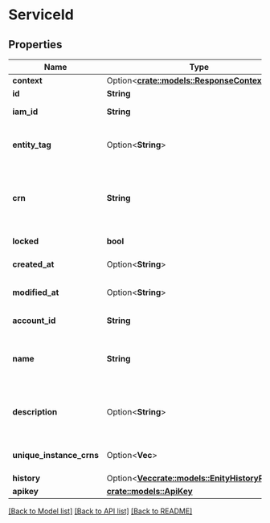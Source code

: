 # ServiceId

## Properties

Name | Type | Description | Notes
------------ | ------------- | ------------- | -------------
**context** | Option<[**crate::models::ResponseContext**](ResponseContext.md)> |  | [optional]
**id** | **String** | Unique identifier of this Service Id. | 
**iam_id** | **String** | Cloud wide identifier for identities of this service ID. | 
**entity_tag** | Option<**String**> | Version of the service ID details object. You need to specify this value when updating the service ID to avoid stale updates. | [optional]
**crn** | **String** | Cloud Resource Name of the item. Example Cloud Resource Name: 'crn:v1:bluemix:public:iam-identity:us-south:a/myaccount::serviceid:1234-5678-9012' | 
**locked** | **bool** | The service ID cannot be changed if set to true. | 
**created_at** | Option<**String**> | If set contains a date time string of the creation date in ISO format. | [optional]
**modified_at** | Option<**String**> | If set contains a date time string of the last modification date in ISO format. | [optional]
**account_id** | **String** | ID of the account the service ID belongs to. | 
**name** | **String** | Name of the Service Id. The name is not checked for uniqueness. Therefore multiple names with the same value can exist. Access is done via the UUID of the Service Id. | 
**description** | Option<**String**> | The optional description of the Service Id. The 'description' property is only available if a description was provided during a create of a Service Id. | [optional]
**unique_instance_crns** | Option<**Vec<String>**> | Optional list of CRNs (string array) which point to the services connected to the service ID. | [optional]
**history** | Option<[**Vec<crate::models::EnityHistoryRecord>**](EnityHistoryRecord.md)> | History of the Service ID. | [optional]
**apikey** | [**crate::models::ApiKey**](ApiKey.md) |  | 

[[Back to Model list]](../README.md#documentation-for-models) [[Back to API list]](../README.md#documentation-for-api-endpoints) [[Back to README]](../README.md)



